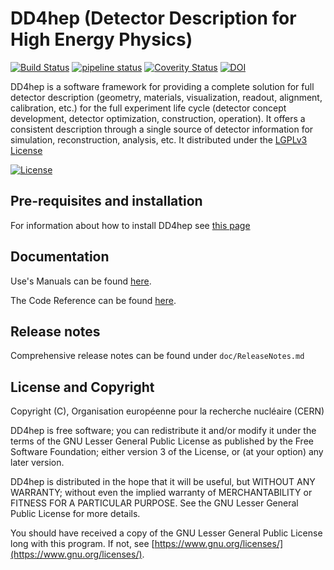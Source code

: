 # DD4hep (Detector Description for High Energy Physics)
[![Build Status](https://travis-ci.org/AIDASoft/DD4hep.svg?branch=master)](https://travis-ci.org/AIDASoft/DD4hep)
[![pipeline status](https://gitlab.cern.ch/CLICdp/DetectorSoftware/DD4hep/badges/master/pipeline.svg)](https://gitlab.cern.ch/CLICdp/DetectorSoftware/DD4hep/commits/master)
[![Coverity Status](https://scan.coverity.com/projects/10713/badge.svg)](https://scan.coverity.com/projects/DD4hep)
[![DOI](https://zenodo.org/badge/60682190.svg)](https://zenodo.org/badge/latestdoi/60682190)

DD4hep is a software framework for providing a complete solution for full detector description (geometry, materials, visualization, readout, alignment, calibration, etc.) for the full experiment life cycle (detector concept development, detector optimization, construction, operation). It offers a consistent description through a single source of detector information for simulation, reconstruction, analysis, etc. It distributed under the [LGPLv3 License](http://www.gnu.org/licenses/lgpl-3.0.en.html)

[![License](https://www.gnu.org/graphics/lgplv3-147x51.png)](https://www.gnu.org/licenses/lgpl-3.0.en.html)

## Pre-requisites and installation
For information about how to install DD4hep see [this page](https://dd4hep.web.cern.ch/dd4hep/page/installation/)

## Documentation
Use's Manuals can be found [here](https://dd4hep.web.cern.ch/dd4hep/page/users-manual/).

The Code Reference can be found [here](https://dd4hep.web.cern.ch/dd4hep/reference/).

## Release notes
Comprehensive release notes can be found under `doc/ReleaseNotes.md`

## License and Copyright

Copyright (C), Organisation européenne pour la recherche nucléaire (CERN)

DD4hep is free software; you can redistribute it and/or modify it under the terms of the GNU Lesser General Public License as published by the Free Software Foundation; either version 3 of the License, or (at your option) any later version.

DD4hep is distributed in the hope that it will be useful, but WITHOUT ANY WARRANTY; without even the implied warranty of MERCHANTABILITY or FITNESS FOR A PARTICULAR PURPOSE.  See the GNU Lesser General Public License for more details.

You should have received a copy of the GNU Lesser General Public License long with this program. If not, see [https://www.gnu.org/licenses/](https://www.gnu.org/licenses/).

  
